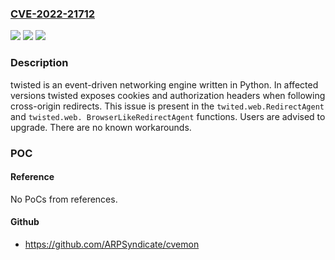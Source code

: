 ### [CVE-2022-21712](https://cve.mitre.org/cgi-bin/cvename.cgi?name=CVE-2022-21712)
![](https://img.shields.io/static/v1?label=Product&message=twisted&color=blue)
![](https://img.shields.io/static/v1?label=Version&message=%3D%20%3E%3D%2011.1.0%2C%20%3C%2022.1.0%20&color=brighgreen)
![](https://img.shields.io/static/v1?label=Vulnerability&message=CWE-200%3A%20Exposure%20of%20Sensitive%20Information%20to%20an%20Unauthorized%20Actor&color=brighgreen)

### Description

twisted is an event-driven networking engine written in Python. In affected versions twisted exposes cookies and authorization headers when following cross-origin redirects. This issue is present in the `twited.web.RedirectAgent` and `twisted.web. BrowserLikeRedirectAgent` functions. Users are advised to upgrade. There are no known workarounds.

### POC

#### Reference
No PoCs from references.

#### Github
- https://github.com/ARPSyndicate/cvemon

